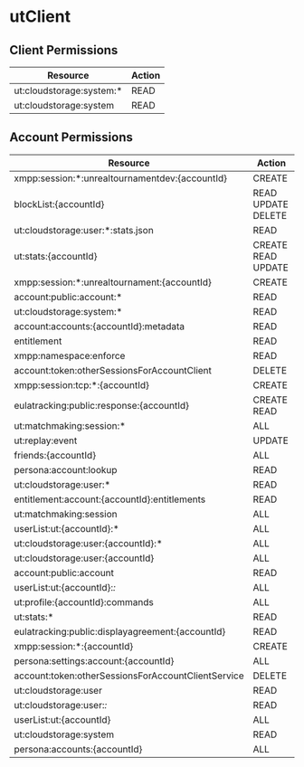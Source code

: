 # utClient


## Client Permissions
| Resource | Action |
| - | - |
| ut:cloudstorage:system:* | READ |
| ut:cloudstorage:system | READ |

## Account Permissions
| Resource | Action |
| - | - |
| xmpp:session:*:unrealtournamentdev:{accountId} | CREATE |
| blockList:{accountId} | READ UPDATE DELETE |
| ut:cloudstorage:user:*:stats.json | READ |
| ut:stats:{accountId} | CREATE READ UPDATE |
| xmpp:session:*:unrealtournament:{accountId} | CREATE |
| account:public:account:* | READ |
| ut:cloudstorage:system:* | READ |
| account:accounts:{accountId}:metadata | READ |
| entitlement | READ |
| xmpp:namespace:enforce | READ |
| account:token:otherSessionsForAccountClient | DELETE |
| xmpp:session:tcp:*:{accountId} | CREATE |
| eulatracking:public:response:{accountId} | CREATE READ |
| ut:matchmaking:session:* | ALL |
| ut:replay:event | UPDATE |
| friends:{accountId} | ALL |
| persona:account:lookup | READ |
| ut:cloudstorage:user:* | READ |
| entitlement:account:{accountId}:entitlements | READ |
| ut:matchmaking:session | ALL |
| userList:ut:{accountId}:* | ALL |
| ut:cloudstorage:user:{accountId}:* | ALL |
| ut:cloudstorage:user:{accountId} | ALL |
| account:public:account | READ |
| userList:ut:{accountId}:*:* | ALL |
| ut:profile:{accountId}:commands | ALL |
| ut:stats:* | READ |
| eulatracking:public:displayagreement:{accountId} | READ |
| xmpp:session:*:{accountId} | CREATE |
| persona:settings:account:{accountId} | ALL |
| account:token:otherSessionsForAccountClientService | DELETE |
| ut:cloudstorage:user | READ |
| ut:cloudstorage:user:*:* | READ |
| userList:ut:{accountId} | ALL |
| ut:cloudstorage:system | READ |
| persona:accounts:{accountId} | ALL |


